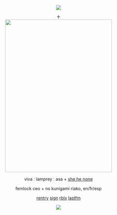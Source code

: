 &nbsp;
<div align="center">
 
![](https://komarev.com/ghpvc/?username=moidix&label=🗝&color=2596be&abbreviated=true)

<div>
<div align="center">
♰
<div>
<img src="https://i.postimg.cc/XvpDBkVg/femlockryusae.png" width="350" height="500" />

<div align="center">
 
viva ː lamprey ː asa + [she he none](https://rentry.co/redirect)

femlock ceo + ns kunigami riako, en/fr/esp

[rentry](https://rentry.co/wrecked) [sign](https://malice.atabook.org) [rblx](https://www.roblox.com/users/5809349077/profile) [lastfm](https://last.fm/user/pawincess)
 
![](https://spotify-github-profile.kittinanx.com/api/view.svg?uid=314mkicxlkkdu2xbfq5sn4qlspni&cover_image=true&theme=natemoo-re&show_offline=true&background_color=121212&interchange=false&bar_color=1448c2&bar_color_cover=false)
<div>
